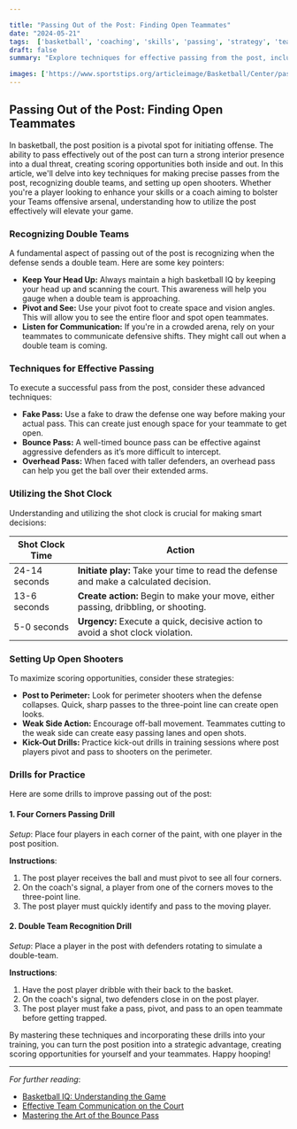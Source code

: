 ```yaml
---

title: "Passing Out of the Post: Finding Open Teammates"
date: "2024-05-21"
tags:  ['basketball', 'coaching', 'skills', 'passing', 'strategy', 'teamwork']
draft: false
summary: "Explore techniques for effective passing from the post, including recognizing double teams and hitting open shooters."

images: ['https://www.sportstips.org/articleimage/Basketball/Center/passing_out_of_the_post_finding_open_teammates.webp']
---
```


## Passing Out of the Post: Finding Open Teammates

In basketball, the post position is a pivotal spot for initiating offense. The ability to pass effectively out of the post can turn a strong interior presence into a dual threat, creating scoring opportunities both inside and out. In this article, we'll delve into key techniques for making precise passes from the post, recognizing double teams, and setting up open shooters. Whether you're a player looking to enhance your skills or a coach aiming to bolster your Teams offensive arsenal, understanding how to utilize the post effectively will elevate your game. 

### Recognizing Double Teams

A fundamental aspect of passing out of the post is recognizing when the defense sends a double team. Here are some key pointers:

- **Keep Your Head Up:** Always maintain a high basketball IQ by keeping your head up and scanning the court. This awareness will help you gauge when a double team is approaching.
- **Pivot and See:** Use your pivot foot to create space and vision angles. This will allow you to see the entire floor and spot open teammates.
- **Listen for Communication:** If you're in a crowded arena, rely on your teammates to communicate defensive shifts. They might call out when a double team is coming.

### Techniques for Effective Passing

To execute a successful pass from the post, consider these advanced techniques:

- **Fake Pass:** Use a fake to draw the defense one way before making your actual pass. This can create just enough space for your teammate to get open.
- **Bounce Pass:** A well-timed bounce pass can be effective against aggressive defenders as it’s more difficult to intercept.
- **Overhead Pass:** When faced with taller defenders, an overhead pass can help you get the ball over their extended arms.

### Utilizing the Shot Clock

Understanding and utilizing the shot clock is crucial for making smart decisions:

| Shot Clock Time | Action                                                               |
|-----------------|---------------------------------------------------------------------|
| 24-14 seconds   | **Initiate play:** Take your time to read the defense and make a calculated decision. |
| 13-6 seconds    | **Create action:** Begin to make your move, either passing, dribbling, or shooting.   |
| 5-0 seconds     | **Urgency:** Execute a quick, decisive action to avoid a shot clock violation.       |

### Setting Up Open Shooters

To maximize scoring opportunities, consider these strategies:

- **Post to Perimeter:** Look for perimeter shooters when the defense collapses. Quick, sharp passes to the three-point line can create open looks.
- **Weak Side Action:** Encourage off-ball movement. Teammates cutting to the weak side can create easy passing lanes and open shots.
- **Kick-Out Drills:** Practice kick-out drills in training sessions where post players pivot and pass to shooters on the perimeter.

### Drills for Practice

Here are some drills to improve passing out of the post:

#### 1. **Four Corners Passing Drill**

_Setup_: Place four players in each corner of the paint, with one player in the post position.

**Instructions**:
1. The post player receives the ball and must pivot to see all four corners.
2. On the coach's signal, a player from one of the corners moves to the three-point line.
3. The post player must quickly identify and pass to the moving player.

#### 2. **Double Team Recognition Drill**

_Setup_: Place a player in the post with defenders rotating to simulate a double-team.

**Instructions**:
1. Have the post player dribble with their back to the basket.
2. On the coach's signal, two defenders close in on the post player.
3. The post player must fake a pass, pivot, and pass to an open teammate before getting trapped.

By mastering these techniques and incorporating these drills into your training, you can turn the post position into a strategic advantage, creating scoring opportunities for yourself and your teammates. Happy hooping!

---

*For further reading*:
- [Basketball IQ: Understanding the Game](#) 
- [Effective Team Communication on the Court](#) 
- [Mastering the Art of the Bounce Pass](#) 
```